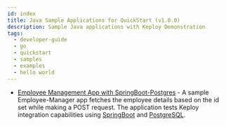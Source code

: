 ```yaml
---
id: index
title: Java Sample Applications for QuickStart (v1.0.0)
description: Sample Java applications with Keploy Demonstration
tags:
  - developer-guide
  - go
  - quickstart
  - samples
  - examples
  - hello world
---
```


- [Employee Management App with SpringBoot-Postgres](/java/quickstart/spring-sql) - A sample Employee-Manager app fetches the employee details based on the id set while making a POST request. The application tests Keploy integration capabilities using [SpringBoot](https://spring.io) and [PostgreSQL](https://www.postgresql.org/).
